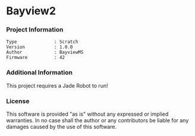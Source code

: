 Bayview2
================



### Project Information
```
Type              : Scratch
Version           : 1.0.0
Author            : BayviewMS
Firmware          : 42
```

### Additional Information
This project requires a Jade Robot to run!

### License
This software is provided "as is" without any expressed or implied warranties.  In no case shall the author or any contributors be liable for any damages caused by the use of this software.

